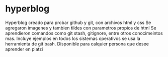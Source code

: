 # hyperblog
Hyperblog creado para probar github y git, con archivos html y css
Se agregaron imagenes y tambien tildes con parametros propios de html
Se aprendieron comandos como git stash, gitignore, entre otros conocimeintos mas.
Incluye ejemplos en todos los sistemas operativos 
se usa la herramienta de git bash.
Disponible para calquier persona que desee aprender en platzi